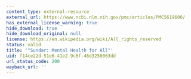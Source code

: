 ```yaml
---
content_type: external-resource
external_url: https://www.ncbi.nlm.nih.gov/pmc/articles/PMC5619600/
has_external_license_warning: true
hide_download: true
hide_download_original: null
license: https://en.wikipedia.org/wiki/All_rights_reserved
status: valid
title: '"Sundar: Mental Health for All"'
uid: f14ce22d-51e6-41e2-9c6f-46d3250063dd
url_status_code: 200
wayback_url: ''
---
```

